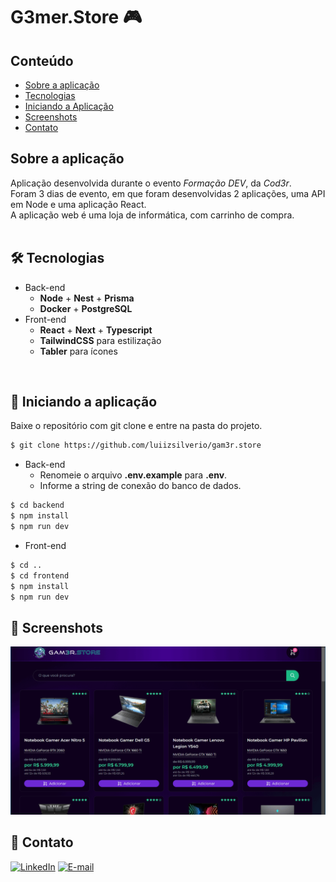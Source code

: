 # G3mer.Store 🎮

## Conteúdo
* [Sobre a aplicação](#sobre-a-aplicação)
* [Tecnologias](#hammer_and_wrench-tecnologias)
* [Iniciando a Aplicação](#car-Iniciando-a-aplicação)
* [Screenshots](#camera_flash-screenshots)
* [Contato](#email-contato)

## Sobre a aplicação
Aplicação desenvolvida durante o evento _Formação DEV_, da _Cod3r_.<br />
Foram 3 dias de evento, em que foram desenvolvidas 2 aplicações, uma API em Node e uma aplicação React.<br />
A aplicação web é uma loja de informática, com carrinho de compra.<br />
<br />

## :hammer_and_wrench: Tecnologias
* Back-end
  * __Node__ + __Nest__ + __Prisma__ 
  * __Docker__ + __PostgreSQL__
* Front-end
  * __React__ + __Next__ + __Typescript__
  * __TailwindCSS__ para estilização
  * __Tabler__ para ícones
<br />

## :car: Iniciando a aplicação
Baixe o repositório com git clone e entre na pasta do projeto.
```bash
$ git clone https://github.com/luiizsilverio/gam3r.store
```
* Back-end
  * Renomeie o arquivo __.env.example__ para __.env__.
  * Informe a string de conexão do banco de dados.
```bash
$ cd backend
$ npm install
$ npm run dev
```
* Front-end
```bash
$ cd ..
$ cd frontend
$ npm install
$ npm run dev
```

## :camera_flash: Screenshots
![](https://github.com/luiizsilverio/gam3r.store/blob/main/assets/gam3r.gif)


## :email: Contato

[![LinkedIn](https://img.shields.io/badge/LinkedIn-0077B5?style=for-the-badge&logo=linkedin&logoColor=white)](https://www.linkedin.com/in/luiz-s-de-oliveira-6b6067210)
[![E-mail](https://img.shields.io/badge/Gmail-D14836?style=for-the-badge&logo=gmail&logoColor=white)](mailto:luiiz.silverio@gmail.com)
